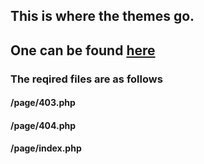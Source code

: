 ## This is where the themes go. ##
## One can be found [here][theme] ##

### The reqired files are as follows ###
#### /page/403.php ####
#### /page/404.php ####
#### /page/index.php ####




[theme]: https://github.com/NaH012/framework-themes
